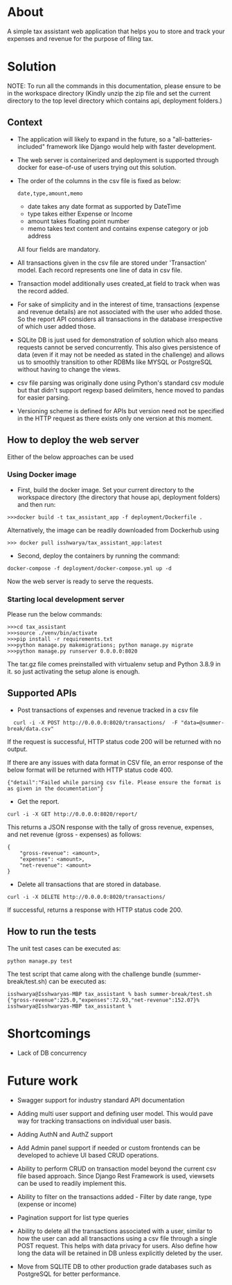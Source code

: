 # About

A simple tax assistant web application that helps you to store and track your expenses and revenue for the purpose of filing tax.

# Solution

NOTE: To run all the commands in this documentation, please ensure to be in the workspace directory (Kindly unzip the zip file and set the current directory to the top level directory which contains api, deployment folders.)

## Context

- The application will likely to expand in the future, so a "all-batteries-included" framework like Django would help with faster development.

- The web server is containerized and deployment is supported through docker for ease-of-use of users trying out this solution.

- The order of the columns in the csv file is fixed as below:

  ```
  date,type,amount,memo
  ```

  - date takes any date format as supported by DateTime
  - type takes either Expense or Income
  - amount takes floating point number
  - memo takes text content and contains expense category or job address

  All four fields are mandatory.

- All transactions given in the csv file are stored under 'Transaction' model. Each record represents one line of data in csv file.

- Transaction model additionally uses created_at field to track when was the record added.

- For sake of simplicity and in the interest of time, transactions (expense and revenue details) are not associated with the user who added those. So the report API considers all transactions in the database irrespective of which user added those.

- SQLite DB is just used for demonstration of solution which also means requests cannot be served concurrently. This also gives persistence of data (even if it may not be needed as stated in the challenge) and allows us to smoothly transition to other RDBMs like MYSQL or PostgreSQL without having to change the views.

- csv file parsing was originally done using Python's standard csv module but that didn't support regexp based delimiters, hence moved to pandas for easier parsing.

- Versioning scheme is defined for APIs but version need not be specified in the HTTP request as there exists only one version at this moment.

## How to deploy the web server

Either of the below approaches can be used

### Using Docker image

- First, build the docker image. Set your current directory to the workspace directory (the directory that house api, deployment folders) and then run:

```console
>>>docker build -t tax_assistant_app -f deployment/Dockerfile .
```

Alternatively, the image can be readily downloaded from Dockerhub using

```console
>>> docker pull isshwarya/tax_assistant_app:latest
```

- Second, deploy the containers by running the command:

```console
docker-compose -f deployment/docker-compose.yml up -d
```

Now the web server is ready to serve the requests.

### Starting local development server

Please run the below commands:

```console
>>>cd tax_assistant
>>>source ./venv/bin/activate
>>>pip install -r requirements.txt
>>>python manage.py makemigrations; python manage.py migrate
>>>python manage.py runserver 0.0.0.0:8020
```

The tar.gz file comes preinstalled with virtualenv setup and Python 3.8.9 in it. so just activating the setup alone is enough.

## Supported APIs

- Post transactions of expenses and revenue tracked in a csv file

```
  curl -i -X POST http://0.0.0.0:8020/transactions/  -F "data=@summer-break/data.csv"
```

If the request is successful, HTTP status code 200 will be returned with no output.

If there are any issues with data format in CSV file, an error response of the below format will be
returned with HTTP status code 400.

```
{"detail":"Failed while parsing csv file. Please ensure the format is as given in the documentation"}
```

- Get the report.

```
curl -i -X GET http://0.0.0.0:8020/report/
```

This returns a JSON response with the tally of gross revenue, expenses, and net revenue (gross - expenses) as follows:

```
{
    "gross-revenue": <amount>,
    "expenses": <amount>,
    "net-revenue": <amount>
}
```

- Delete all transactions that are stored in database.

```
curl -i -X DELETE http://0.0.0.0:8020/transactions/
```

If successful, returns a response with HTTP status code 200.

## How to run the tests

The unit test cases can be executed as:

```console
python manage.py test
```

The test script that came along with the challenge bundle (summer-break/test.sh) can be executed as:

```console
isshwarya@Isshwaryas-MBP tax_assistant % bash summer-break/test.sh
{"gross-revenue":225.0,"expenses":72.93,"net-revenue":152.07}%                                                                                                                                        isshwarya@Isshwaryas-MBP tax_assistant %
```

# Shortcomings

- Lack of DB concurrency

# Future work

- Swagger support for industry standard API documentation

- Adding multi user support and defining user model. This would pave way for tracking transactions on individual user basis.

- Adding AuthN and AuthZ support

- Add Admin panel support if needed or custom frontends can be developed to achieve UI based CRUD operations.

- Ability to perform CRUD on transaction model beyond the current csv file based approach. Since Django Rest Framework is used, viewsets can be used to readily implement this.

- Ability to filter on the transactions added - Filter by date range, type (expense or income)

- Pagination support for list type queries

- Ability to delete all the transactions associated with a user, similar to how the user can add all transactions using a csv file through a single POST request. This helps with data privacy for users. Also define how long the data will be retained in DB unless explicitly deleted by the user.

- Move from SQLITE DB to other production grade databases such as PostgreSQL for better performance.
